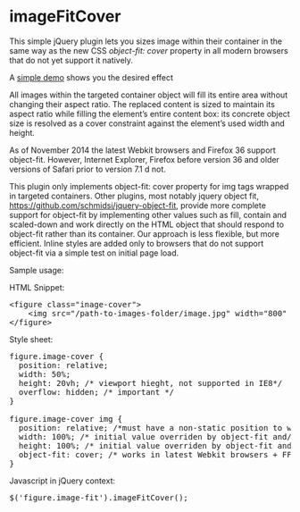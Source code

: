 imageFitCover
=============

This simple jQuery plugin lets you sizes image within their container in the same way as the new CSS <em>object-fit: cover</em> property in all modern browsers that do not yet support it natively.

<p>A  <a href="http://multifaceted.info/demos/image-fit-cover/demo/index.html">simple demo</a> shows you the desired effect</p>

All images within the targeted container object will fill its entire area without changing their aspect ratio. The replaced content is sized to maintain its aspect ratio while filling the element’s entire content box: its concrete object size is resolved as a cover constraint against the element’s used width and height.

As of November 2014 the latest Webkit browsers and Firefox 36 support object-fit. However, Internet Explorer, Firefox before version 36 and older versions of Safari prior to version 7.1 d not.

This plugin only implements object-fit: cover property for img tags wrapped in targeted containers. Other plugins, most notably jquery object fit, https://github.com/schmidsi/jquery-object-fit, provide more complete support for object-fit by implementing other values such as fill, contain and scaled-down and work directly on the HTML object that should respond to object-fit rather than its container. Our approach is less flexible, but more efficient. Inline styles are added only to browsers that do not support object-fit via a simple test on initial page load.

Sample usage:

HTML Snippet:
<pre>
&lt;figure class="inage-cover"&gt;
	&lt;img src="/path-to-images-folder/image.jpg" width="800" height="600" /&gt;
&lt;/figure&gt;
</pre>

Style sheet:
<pre>
figure.image-cover {
  position: relative;
  width: 50%;
  height: 20vh; /* viewport hieght, not supported in IE8*/
  overflow: hidden; /* important */
}

figure.image-cover img {
  position: relative; /*must have a non-static position to work in browsers that do not support object-fit*/
  width: 100%; /* initial value overriden by object-fit and/or plugin */
  height: 100%; /* initial value overriden by object-fit and/or plugin */
  object-fit: cover; /* works in latest Webkit browsers + FF 36+ */
}
</pre>
Javascript in jQuery context:

<pre>
$('figure.image-fit').imageFitCover();
</pre>
